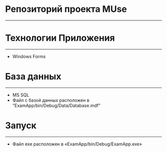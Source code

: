 # Репозиторий проекта MUse
---
# Технологии Приложения
---
  - Windows Forms

# База данных
---
  - MS SQL
  - Файл с базой данных расположен в “ExamApp/bin/Debug/Data/Database.mdf”

# Запуск
---
  - Файл exe расположен в «ExamApp/bin/Debug/ExamApp.exe» 
